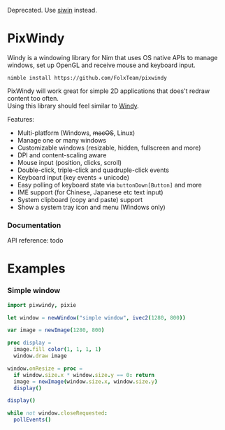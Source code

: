 Deprecated. Use [siwin](https://github.com/levovix0/siwin) instead.

# PixWindy

Windy is a windowing library for Nim that uses OS native APIs to manage windows, set up OpenGL and receive mouse and keyboard input.

`nimble install https://github.com/FolxTeam/pixwindy`

PixWindy will work great for simple 2D applications that does't redraw content too often.  
Using this library should feel similar to [Windy](https://github.com/treeform/windy).

Features:
* Multi-platform (Windows, ~~macOS~~, Linux)
* Manage one or many windows
* Customizable windows (resizable, hidden, fullscreen and more)
* DPI and content-scaling aware
* Mouse input (position, clicks, scroll)
* Double-click, triple-click and quadruple-click events
* Keyboard input (key events + unicode)
* Easy polling of keyboard state via `buttonDown[Button]` and more
* IME support (for Chinese, Japanese etc text input)
* System clipboard (copy and paste) support
* Show a system tray icon and menu (Windows only)

### Documentation

API reference: todo

# Examples

### Simple window

```nim
import pixwindy, pixie

let window = newWindow("simple window", ivec2(1280, 800))

var image = newImage(1280, 800)

proc display =
  image.fill color(1, 1, 1, 1)
  window.draw image

window.onResize = proc =
  if window.size.x * window.size.y == 0: return
  image = newImage(window.size.x, window.size.y)
  display()

display()

while not window.closeRequested:
  pollEvents()
```
